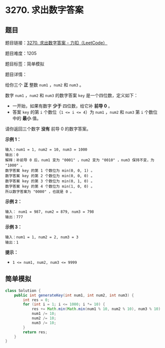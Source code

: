 # 3270. 求出数字答案

## 题目

题目链接：[3270. 求出数字答案 - 力扣（LeetCode）](https://leetcode.cn/problems/find-the-key-of-the-numbers/description/)

题目难度：1205

题目标签：简单模拟

题目详情：

给你三个 **正** 整数 `num1` ，`num2` 和 `num3` 。

数字 `num1` ，`num2` 和 `num3` 的数字答案 `key` 是一个四位数，定义如下：

- 一开始，如果有数字 **少于** 四位数，给它补 **前导 0** 。
- 答案 `key` 的第 `i` 个数位（`1 <= i <= 4`）为 `num1` ，`num2` 和 `num3` 第 `i` 个数位中的 **最小** 值。

请你返回三个数字 **没有** 前导 0 的数字答案。

**示例 1：**

```
输入：num1 = 1, num2 = 10, num3 = 1000
输出：0
解释：补前导 0 后，num1 变为 "0001" ，num2 变为 "0010" ，num3 保持不变，为 "1000" 。
数字答案 key 的第 1 个数位为 min(0, 0, 1) 。
数字答案 key 的第 2 个数位为 min(0, 0, 0) 。
数字答案 key 的第 3 个数位为 min(0, 1, 0) 。
数字答案 key 的第 4 个数位为 min(1, 0, 0) 。
所以数字答案为 "0000" ，也就是 0 。
```

**示例 2：**

```
输入： num1 = 987, num2 = 879, num3 = 798
输出：777
```

**示例 3：**

```
输入：num1 = 1, num2 = 2, num3 = 3
输出：1
```

**提示：**

- `1 <= num1, num2, num3 <= 9999`



## 简单模拟

``` java
class Solution {
    public int generateKey(int num1, int num2, int num3) {
        int res = 0;
        for (int i = 1; i <= 1000; i *= 10) {
            res += Math.min(Math.min(num1 % 10, num2 % 10), num3 % 10) * i;
            num1 /= 10;
            num2 /= 10;
            num3 /= 10;
        }
        return res;
    }
}
```

